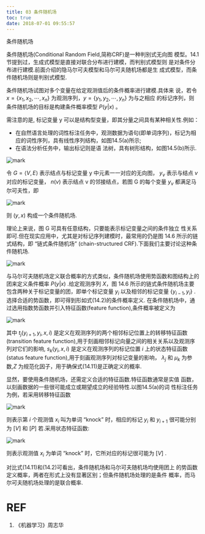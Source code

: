 ```yaml
---
title: 03 条件随机场
toc: true
date: 2018-07-01 09:55:57
---
```


条件随机场



条件随机场(Conditional Random Field,简称CRF)是一种判别式无向图 模型。14.1节提到过，生成式模型是直接对联合分布进行建模，而判别式模型则 是对条件分布进行建模.前面介绍的隐马尔可夫模型和马尔可夫随机场都是生 成式模型，而条件随机场则是判别式模型.

条件随机场试图对多个变量在给定观测值后的条件概率进行建模.具体来 说，若令 $x=\{x_1,x_2,\cdots,x_n\}$ 为观测序列，$y=\{y_1,y_2,\cdots ,y_n\}$ 为与之相应 的标记序列，则条件随机场的目标是构建条件概率模型 $P(y|x)$ 。

需注意的是, 标记变量 y 可以是结构型变量，即其分量之间具有某种相关性.例如：

- 在自然语言处理的词性标注任务中，观测数据为语句(即单词序列)，标记为相应的词性序列，具有线性序列结构，如图14.5(a)所示;
- 在语法分析任务中，输出标记则是语 法树，具有树形结构，如图14.5(b)所示.

![mark](http://pacdb2bfr.bkt.clouddn.com/blog/image/180701/l036b3bC6d.png?imageslim)



令 $G=\langle V,E\rangle$ 表示结点与标记变量 y 中元素一一对应的无向图， $y_v$ 表示与结点 $v$ 对应的标记变量， $n(v)$ 表示结点 v 的邻接结点，若图 G 的每个变量 $y_v$ 都满足马尔可夫性，即

![mark](http://pacdb2bfr.bkt.clouddn.com/blog/image/180701/ha11Aga73H.png?imageslim)

则 $(y,x)$ 构成一个条件随机场.

理论上来说，图 G 可具有任意结构，只要能表示标记变量之间的条件独立 性关系即可.但在现实应用中，尤其是对标记序列建模时，最常用的仍是图 14.6 所示的链式结构，即 “链式条件随机场” (chain-structured CRF).下面我们主要讨论这种条件随机场.

![mark](http://pacdb2bfr.bkt.clouddn.com/blog/image/180701/FFJ6bGH85e.png?imageslim)

与马尔可夫随机场定义联合概率的方式类似，条件随机场使用势函数和图结构上的团来定义条件概率 $P(y|x)$ .给定观测序列 $X$，图 14.6 所示的链式条件随机场主要包含两种关于标记变量的团，即单个标记变量 $y_i$ 以及相邻的标记变量 $\{y_{i-1},y_i\}$ .选择合适的势函数，即可得到形如式(14.2)的条件概率定义. 在条件随机场中，通过选用指数势函数并引入特征函数(feature function),条件概率被定义为

![mark](http://pacdb2bfr.bkt.clouddn.com/blog/image/180701/1K9maeLL2E.png?imageslim)

其中 $t_j(y_{i+1},y_i,x,i)$ 是定义在观测序列的两个相邻标记位置上的转移特征函数(transition feature function),用于刻画相邻标记向量之间的相关关系以及观测序列对它们的影响, $s_k(y_i,x,i)$ 是定义在观测序列的标记位置 $i$ 上的状态特征函数(status feature function),用于刻画观测序列对标记变量的影响， $\lambda_j$ 和 $\mu_k$ 为参数,$Z$ 为规范化因子，用于确保式(14.11)是正确定义的概率.

显然，要使用条件随机场，还需定义合适的特征函数.特征函数通常是实值 函数，以刻画数据的一些很可能成立或期望成立的经验特性.以图14.5(a)的词 性标注任务为例，若采用转移特征函数

![mark](http://pacdb2bfr.bkt.clouddn.com/blog/image/180701/IddLjfhibG.png?imageslim)


则表示第 $i$ 个观测值 $x_i$ 叫为单词 “knock” 时，相应的标记 $y_i$ 和 $y_{i+1}$ 很可能分别为 $[V]$ 和 $[P]$ 若.采用状态特征函数:

![mark](http://pacdb2bfr.bkt.clouddn.com/blog/image/180701/HmKk21lF8a.png?imageslim)


则表示观测值 $x_i$ 为单词 “knock” 时，它所对应的标记很可能为 $[V]$ .

对比式(14.11)和(14.2)可看出，条件随机场和马尔可夫随机场均使用团上 的势函数定义概率，两者在形式上没有显著区别；但条件随机场处理的是条件 概率，而马尔可夫随机场处理的是联合概率.





# REF
1. 《机器学习》周志华
